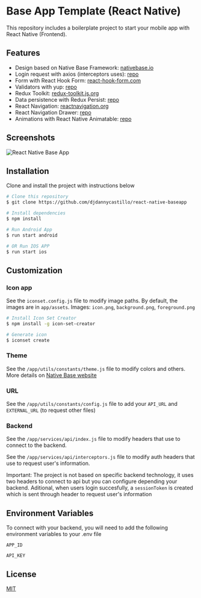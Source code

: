 # Base App Template (React Native)

This repository includes a boilerplate project to start your mobile app with React Native (Frontend).


## Features

- Design based on Native Base Framework: [nativebase.io](https://nativebase.io/)
- Login request with axios (interceptors uses): [repo](https://github.com/axios/axios)
- Form with React Hook Form: [react-hook-form.com](https://react-hook-form.com/)
- Validators with yup: [repo](https://www.npmjs.com/package/yup)
- Redux Toolkit: [redux-toolkit.js.org](https://redux-toolkit.js.org/)
- Data persistence with Redux Persist: [repo](https://github.com/rt2zz/redux-persist)
- React Navigation: [reactnavigation.org](https://reactnavigation.org/)
- React Navigation Drawer: [repo](https://reactnavigation.org/docs/drawer-navigator/#installation)
- Animations with React Native Animatable: [repo](https://github.com/oblador/react-native-animatable)


## Screenshots

![React Native Base App](https://www.prowebdesarrollo.com/resources/assets/images/react-native-baseapp/00-cover.png)


## Installation

Clone and install the project with instructions below

```bash
# Clone this repository
$ git clone https://github.com/djdannycastillo/react-native-baseapp

# Install dependencies
$ npm install

# Run Android App
$ run start android

# OR Run IOS APP
$ run start ios
```
    
## Customization

### Icon app

See the ```iconset.config.js``` file to modify image paths. By default, the images are in `app/assets`.
Images: `icon.png`, `background.png`, `foreground.png`

```bash
# Install Icon Set Creator
$ npm install -g icon-set-creator

# Generate icon
$ iconset create
```

### Theme

See the `/app/utils/constants/theme.js` file to modify colors and others. More details on [Native Base website](https://docs.nativebase.io/next/customizing-theme#page-title)


### URL

See the `/app/utils/constants/config.js` file to add your `API_URL` and `EXTERNAL_URL` (to request other files)

### Backend

See the `/app/services/api/index.js` file to modify headers that use to connect to the backend.

See the `/app/services/api/interceptors.js` file to modify auth headers that use to request user's information.

Important: The project is not based on specific backend technology, it uses two headers to connect to api but you can configure depending your backend. Aditional, when users login succesfully, a `sessionToken` is created which is sent through header to request user's information

## Environment Variables

To connect with your backend, you will need to add the following environment variables to your .env file

`APP_ID`

`API_KEY`


## License

[MIT](https://choosealicense.com/licenses/mit/)

